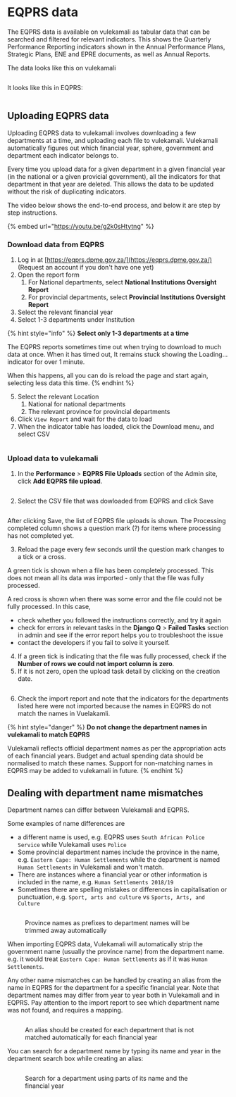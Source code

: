# EQPRS data

The EQPRS data is available on vulekamali as tabular data that can be searched and filtered for relevant indicators. This shows the Quarterly Performance Reporting indicators shown in the Annual Performance Plans, Strategic Plans, ENE and EPRE documents, as well as Annual Reports.

The data looks like this on vulekamali&#x20;

<figure><img src="../../.gitbook/assets/Screenshot_2023-02-06_18-06-00.png" alt=""><figcaption></figcaption></figure>

It looks like this in EQPRS:

<figure><img src="../../.gitbook/assets/Screenshot_2023-02-06_18-08-23.png" alt=""><figcaption></figcaption></figure>

## Uploading EQPRS data

Uploading EQPRS data to vulekamali involves downloading a few departments at a time, and uploading each file to vulekamali. Vulekamali automatically figures out which financial year, sphere, government and department each indicator belongs to.

Every time you upload data for a given department in a given financial year (in the national or a given provicial government), all the indicators for that department in that year are deleted. This allows the data to be updated without the risk of duplicating indicators.

The video below shows the end-to-end process, and below it are step by step instructions.

{% embed url="https://youtu.be/g2k0sHtytng" %}

### Download data from EQPRS

1. Log in at [https://eqprs.dpme.gov.za/](https://eqprs.dpme.gov.za/) (Request an account if you don't have one yet)
2. Open the report form
   1. For National departments, select **National Institutions Oversight Report**
   2. For provincial departments, select **Provincial Institutions Oversight Report**
3. Select the relevant financial year
4. Select 1-3 departments under Institution

{% hint style="info" %}
**Select only 1-3 departments at a time**

The EQPRS reports sometimes time out when trying to download to much data at once. When it has timed out, It remains stuck showing the Loading... indicator for over 1 minute.

When this happens, all you can do is reload the page and start again, selecting less data this time.
{% endhint %}

5. Select the relevant Location
   1. National for national departments
   2. The relevant province for provincial departments
6. Click `View Report` and wait for the data to load
7. When the indicator table has loaded, click the Download menu, and select CSV

<figure><img src="../../.gitbook/assets/Screenshot_2023-02-06_17-11-49.png" alt=""><figcaption></figcaption></figure>

### Upload data to vulekamali

1. In the **Performance** > **EQPRS File Uploads** section of the Admin site, click **Add EQPRS file upload**.

<figure><img src="../../.gitbook/assets/2023-02-06_17-46.png" alt=""><figcaption></figcaption></figure>

2. Select the CSV file that was dowloaded from EQPRS and click Save

<figure><img src="../../.gitbook/assets/2023-02-06_17-37.png" alt=""><figcaption></figcaption></figure>

After clicking Save, the list of EQPRS file uploads is shown. The Processing completed column shows a question mark (?) for items where processing has not completed yet.

3. Reload the page every few seconds until the question mark changes to a tick or a cross.

A green tick is shown when a file has been completely processed. This does not mean all its data was imported - only that the file was fully processed.&#x20;

A red cross is shown when there was some error and the file could not be fully processed. In this case,&#x20;

* check whether you followed the instructions correctly, and try it again
* check for errors in relevant tasks in the **Django Q** > **Failed Tasks** section in admin and see if the error report helps you to troubleshoot the issue
* contact the developers if you fail to solve it yourself.

4. If a green tick is indicating that the file was fully processed, check if the **Number of rows we could not import column is zero**.&#x20;
5. If it is not zero, open the upload task detail by clicking on the creation date.

<figure><img src="../../.gitbook/assets/Screenshot_2023-02-06_18-00-30.png" alt=""><figcaption></figcaption></figure>

6. Check the import report and note that the indicators for the departments listed here were not imported because the names in EQPRS do not match the names in Vuelakamli.

{% hint style="danger" %}
**Do not change the department names in vulekamali to match EQPRS**

Vulekamali reflects official department names as per the appropriation acts of each financial years. Budget and actual spending data should be normalised to match these names. Support for non-matching names in EQPRS may be added to vulekamali in future.
{% endhint %}

## Dealing with department name mismatches

Department names can differ between Vulekamali and EQPRS.

Some examples of name differences are

* a different name is used, e.g. EQPRS uses `South African Police Service` while Vulekamali uses `Police`
* Some provincial department names include the province in the name, e.g. `Eastern Cape: Human Settlements` while the department is named `Human Settlements` in Vulekamali and won't match.
* There are instances where a financial year or other information is included in the name, e.g. `Human Settlements 2018/19`
* Sometimes there are spelling mistakes or differences in capitalisation or punctuation, e.g. `Sport, arts and culture` vs `Sports, Arts, and Culture`

<figure><img src="../../.gitbook/assets/Screenshot_2023-01-13_09-57-56 (1).png" alt=""><figcaption><p>Province names as prefixes to department names will be trimmed away automatically</p></figcaption></figure>

When importing EQPRS data, Vulekamali will automatically strip the government name (usually the province name) from the department name. e.g. it would treat `Eastern Cape: Human Settlements` as if it was `Human Settlements`.

Any other name mismatches can be handled by creating an alias from the name in EQPRS for the department for a specific financial year. Note that department names may differ from year to year both in Vulekamali and in EQPRS. Pay attention to the import report to see which department name was not found, and requires a mapping.

<figure><img src="../../.gitbook/assets/Screenshot_2023-03-03_14-23-12.png" alt=""><figcaption><p>An alias should be created for each department that is not matched automatically for each financial year</p></figcaption></figure>

You can search for a department name by typing its name and year in the department search box while creating an alias:

<figure><img src="../../.gitbook/assets/Screenshot_2023-03-03_14-23-32.png" alt=""><figcaption><p>Search for a department using parts of its name and the financial year</p></figcaption></figure>
